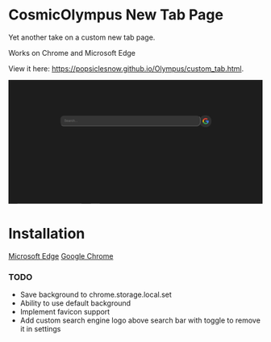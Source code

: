 # CosmicOlympus New Tab Page

Yet another take on a custom new tab page.

Works on Chrome and Microsoft Edge

View it here: https://popsiclesnow.github.io/Olympus/custom_tab.html.

![screenshot of page](tab.png)

# Installation
[Microsoft Edge](https://docs.microsoft.com/en-us/microsoft-edge/extensions/guides/adding-and-removing-extensions#adding-an-extension)
[Google Chrome](https://support.google.com/chrome/a/answer/2714278)

### TODO
 - Save background to chrome.storage.local.set
 - Ability to use default background
 - Implement favicon support
 - Add custom search engine logo above search bar with toggle to remove it in settings
